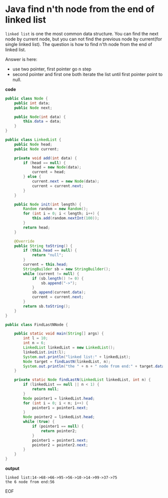 # Java find n'th node from the end of linked list
`linked list` is one the most common data structure. You can find the next node by current node, but you can not find the 
previous node by current(for single linked list). The question is how to find n'th node from the end of linked list. 

Answer is here:

* use two pointer, first pointer go n step
* second pointer and first one both iterate the list until first pointer point to null.

**code**
```java
public class Node {
    public int data;
    public Node next;

    public Node(int data) {
        this.data = data;
    }
}

public class LinkedList {
    public Node head;
    public Node current;

    private void add(int data) {
        if (head == null) {
            head = new Node(data);
            current = head;
        } else {
            current.next = new Node(data);
            current = current.next;
        }
    }

    public Node init(int length) {
        Random random = new Random();
        for (int i = 0; i < length; i++) {
            this.add(random.nextInt(100));
        }
        return head;
    }

    @Override
    public String toString() {
        if (this.head == null) {
            return "null";
        }
        current = this.head;
        StringBuilder sb = new StringBuilder();
        while (current != null) {
            if (sb.length() != 0) {
                sb.append("->");
            }
            sb.append(current.data);
            current = current.next;
        }
        return sb.toString();
    }
}

public class FindLastNNode {

    public static void main(String[] args) {
        int l = 10;
        int n = 6;
        LinkedList linkedList = new LinkedList();
        linkedList.init(l);
        System.out.println("linked list:" + linkedList);
        Node target = findLastN(linkedList, n);
        System.out.println("the " + n + " node from end:" + target.data);
    }

    private static Node findLastN(LinkedList linkedList, int n) {
        if (linkedList == null || n < 1) {
            return null;
        }
        Node pointer1 = linkedList.head;
        for (int i = 0; i < n; i++) {
            pointer1 = pointer1.next;
        }
        Node pointer2 = linkedList.head;
        while (true) {
            if (pointer1 == null) {
                return pointer2;
            }
            pointer1 = pointer1.next;
            pointer2 = pointer2.next;
        }
    }
}
```
**output**
```
linked list:14->68->66->95->56->10->14->99->37->75
the 6 node from end:56
```
EOF